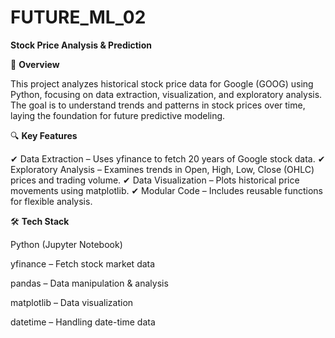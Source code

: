 # FUTURE_ML_02

**Stock Price Analysis & Prediction**

📌 **Overview**

This project analyzes historical stock price data for Google (GOOG) using Python, focusing on data extraction, visualization, and exploratory analysis. The goal is to understand trends and patterns in stock prices over time, laying the foundation for future predictive modeling.

🔍 **Key Features**

✔ Data Extraction – Uses yfinance to fetch 20 years of Google stock data.
✔ Exploratory Analysis – Examines trends in Open, High, Low, Close (OHLC) prices and trading volume.
✔ Data Visualization – Plots historical price movements using matplotlib.
✔ Modular Code – Includes reusable functions for flexible analysis.

🛠 **Tech Stack**

Python (Jupyter Notebook)

yfinance – Fetch stock market data

pandas – Data manipulation & analysis

matplotlib – Data visualization

datetime – Handling date-time data
